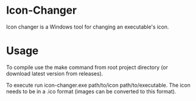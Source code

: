 # Icon-Changer
Icon changer is a Windows tool for changing an executable's icon. 
# Usage
To compile use the make command from root project directory (or download latest version from releases).

To execute run icon-changer.exe path/to/icon path/to/executable.
The icon needs to be in a .ico format (images can be converted to this format).
